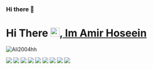 ### Hi there 👋

<!--
**Amir-Hossin-pr/Amir-Hossin-pr** is a ✨ _special_ ✨ repository because its `README.md` (this file) appears on your GitHub profile.

Here are some ideas to get you started:

- 🔭 I’m currently working on ...
- 🌱 I’m currently learning ...
- 👯 I’m looking to collaborate on ...
- 🤔 I’m looking for help with ...
- 💬 Ask me about ...
- 📫 How to reach me: ...
- 😄 Pronouns: ...
- ⚡ Fun fact: ...
-->

# Hi There <img src="https://media.giphy.com/media/hvRJCLFzcasrR4ia7z/giphy.gif" width="25px">,<a href="https://github.com/Amir-Hossin-pr"> Im Amir Hoseein</a>



<a href="https://t.me/amirhosseinbaderan">
  <img align="left" alt="Ali2004hh" src="https://img.shields.io/badge/telegram-informational?style=flat&logo=telegram&logoColor=white&color=informational" />
</a>
<br>


![](https://img.shields.io/badge/_Lang-_Csharp-blue?style=plastic&logo=C%20Sharp)
![](https://img.shields.io/badge/_Lang-_Fsharp-blue?style=plastic&logo=F%20Sharp)
![](https://img.shields.io/badge/Lang-Cpp-yellowgreen)
![](https://img.shields.io/badge/Lang-Js-green)
![](https://img.shields.io/badge/Lang-Ts-yellowgreen)
![](https://img.shields.io/badge/_DB-_Sql%20Server-blue?style=plastic&logo=Microsoft%20sql%20server)
![](https://img.shields.io/badge/DB-PgSql-green)
![](https://img.shields.io/badge/DB-MongoDb-green)
![](https://img.shields.io/badge/DB-SqLite-green)
